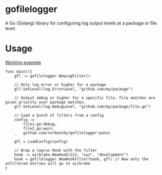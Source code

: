 # gofilelogger
A Go (Golang) library for configuring log output levels at a package or file level.

# Usage

[Working example](./example/myapp.go)

```
func main(){
    gfl := gofilelogger.NewLogFilter()

    // Only log error or higher for a package
    glf.SetLevel(log.ErrorLevel, "github.com/my/package") 

    // Output debug or higher for a specific file. File matches are given priority over package matches.
    glf.SetLevel(log.DebugLevel, "github.com/my/package/file.go")

    // Load a bunch of filters from a config
    config := `
		file1.go:debug,
		file2.go:warn,
		github.com/torbensky/gofilelogger:panic
	`
    gfl = LoadConfig(config)

    // Wrap a logrus Hook with the filter
    hook := airbrake.NewHook(123, "xyz", "development")
    hook = gofilelogger.NewHookFilter(hook, gfl) // Now only the unfiltered entries will go to airbrake
}

```